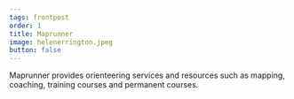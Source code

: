 ```yaml
---
tags: frontpost
order: 1
title: Maprunner
image: helenerrington.jpeg
button: false
---
```


Maprunner provides orienteering services and resources such as mapping, coaching, training courses and permanent courses.

